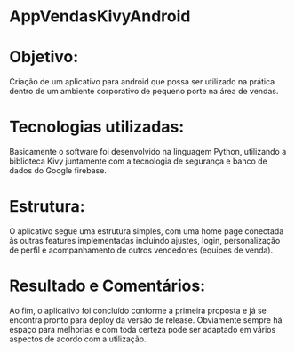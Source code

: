 # AppVendasKivyAndroid
# Objetivo:
Criação de um aplicativo para android que possa ser utilizado na prática dentro de um ambiente corporativo de pequeno porte na área de vendas.
# Tecnologias utilizadas:
Basicamente o software foi desenvolvido na linguagem Python, utilizando a biblioteca Kivy juntamente com a tecnologia de segurança e banco de dados do Google firebase.
# Estrutura:
O aplicativo segue uma estrutura simples, com uma home page conectada às outras features implementadas incluindo ajustes, login, personalização de perfil e acompanhamento de outros vendedores (equipes de venda).
# Resultado e Comentários:
Ao fim, o aplicativo foi concluído conforme a primeira proposta e já se encontra pronto para deploy da versão de release. Obviamente sempre há espaço para melhorias e com toda certeza pode ser adaptado em vários aspectos de acordo com a utilização.
